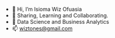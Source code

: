 - 👋 Hi, I’m Isioma Wiz Ofuasia
- 👀 Sharing, Learning and Collaborating.
- 🌱 Data Science and Business Analytics
- 📫 wiztones@gmail.com
